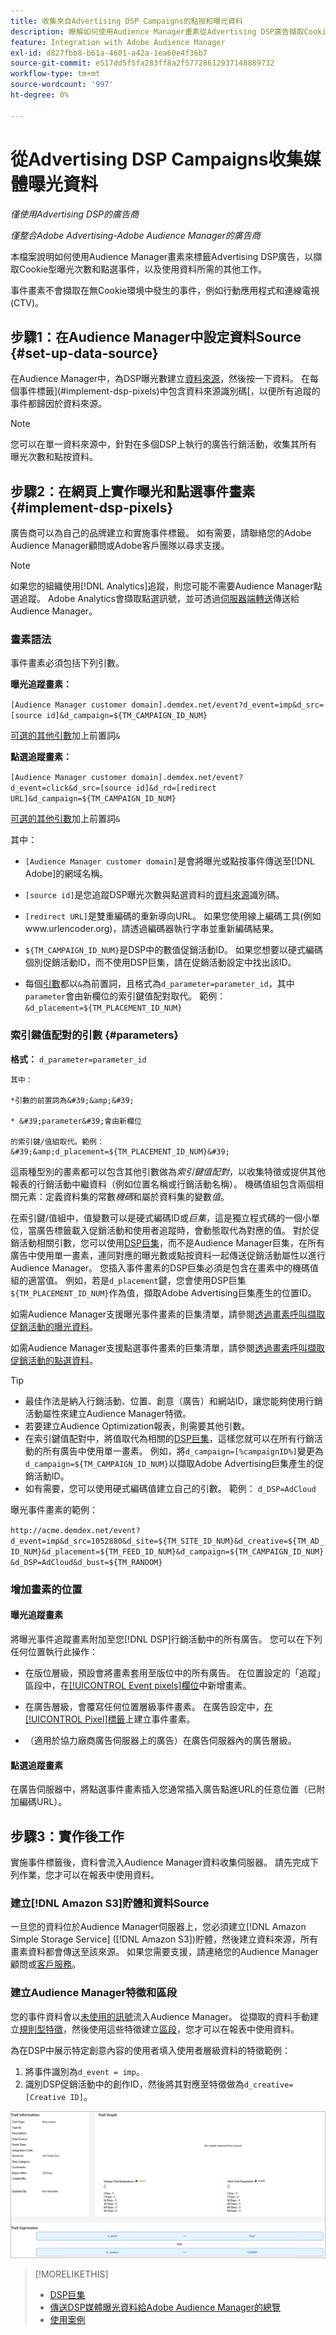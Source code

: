 ```yaml
---
title: 收集來自Advertising DSP Campaigns的點按和曝光資料
description: 瞭解如何使用Audience Manager畫素從Advertising DSP廣告擷取Cookie型曝光次數和點選事件
feature: Integration with Adobe Audience Manager
exl-id: d827fbb8-b61a-4601-a42a-1ea60e4f36b7
source-git-commit: e517dd5f5fa283ff8a2f57728612937148889732
workflow-type: tm+mt
source-wordcount: '997'
ht-degree: 0%

---
```


# 從Advertising DSP Campaigns收集媒體曝光資料

*僅使用Advertising DSP的廣告商*

*僅整合Adobe Advertising-Adobe Audience Manager的廣告商*

本檔案說明如何使用Audience Manager畫素來標籤Advertising DSP廣告，以擷取Cookie型曝光次數和點選事件，以及使用資料所需的其他工作。

事件畫素不會擷取在無Cookie環境中發生的事件，例如行動應用程式和連線電視(CTV)。

## 步驟1：在Audience Manager中設定資料Source {#set-up-data-source}

在Audience Manager中，為DSP曝光數建立[資料來源](https://experienceleague.adobe.com/docs/audience-manager/user-guide/features/data-sources/datasources-list-and-settings.html)，然後按一下資料。 在每個事件標籤](#implement-dsp-pixels)中包含資料來源識別碼[，以便所有追蹤的事件都歸因於資料來源。

>[!NOTE]
> 您可以在單一資料來源中，針對在多個DSP上執行的廣告行銷活動，收集其所有曝光次數和點按資料。

## 步驟2：在網頁上實作曝光和點選事件畫素 {#implement-dsp-pixels}

廣告商可以為自己的品牌建立和實施事件標籤。 如有需要，請聯絡您的Adobe Audience Manager顧問或Adobe客戶團隊以尋求支援。

>[!NOTE]
>
>如果您的組織使用[!DNL Analytics]追蹤，則您可能不需要Audience Manager點選追蹤。 Adobe Analytics會擷取點選訊號，並可透過[伺服器端轉送](https://experienceleague.adobe.com/docs/analytics/admin/admin-tools/server-side-forwarding/ssf.html)傳送給Audience Manager。

### 畫素語法

事件畫素必須包括下列引數。

**曝光追蹤畫素：**

`[Audience Manager customer domain].demdex.net/event?d_event=imp&d_src=[source id]&d_campaign=${TM_CAMPAIGN_ID_NUM}`

[可選的其他引數](#parameters)加上前置詞`&`

**點選追蹤畫素：**

`[Audience Manager customer domain].demdex.net/event?d_event=click&d_src=[source id]&d_rd=[redirect URL]&d_campaign=${TM_CAMPAIGN_ID_NUM}`

[可選的其他引數](#parameters)加上前置詞`&`

其中：

* `[Audience Manager customer domain]`是會將曝光或點按事件傳送至[!DNL Adobe]的網域名稱。

* `[source id]`是您追蹤DSP曝光次數與點選資料的[資料來源](#set-up-data-source)識別碼。

* `[redirect URL]`是雙重編碼的重新導向URL。 如果您使用線上編碼工具(例如www.urlencoder.org)，請透過編碼器執行字串並重新編碼結果。

* `${TM_CAMPAIGN_ID_NUM}`是DSP中的數值促銷活動ID。 如果您想要以硬式編碼個別促銷活動ID，而不使用DSP巨集，請在促銷活動設定中找出該ID。

* 每個[引數](#key-value-pairs)都以`&`為前置詞，且格式為`d_parameter=parameter_id`，其中`parameter`會由新欄位的索引鍵值配對取代。 範例： `&d_placement=${TM_PLACEMENT_ID_NUM}`

### 索引鍵值配對的引數 {#parameters}

**格式：** `d_parameter=parameter_id`

    其中：
    
    *引數的前置詞為&#39;&amp;&#39;
    
    * &#39;parameter&#39;會由新欄位
    
    的索引鍵/值組取代。範例： &#39;&amp;d_placement=${TM_PLACEMENT_ID_NUM}&#39;

這兩種型別的畫素都可以包含其他引數做為&#x200B;*索引鍵值配對*，以收集特徵或提供其他報表的行銷活動中繼資料（例如位置名稱或行銷活動名稱）。 機碼值組包含兩個相關元素：定義資料集的常數&#x200B;*機碼*&#x200B;和屬於資料集的變數&#x200B;*值*。

在索引鍵/值組中，值變數可以是硬式編碼ID或&#x200B;*巨集*，這是獨立程式碼的一個小單位，當廣告標籤載入促銷活動和使用者追蹤時，會動態取代為對應的值。 對於促銷活動相關引數，您可以使用[DSP巨集](/help/dsp/campaign-management/macros.md)，而不是Audience Manager巨集，在所有廣告中使用單一畫素，連同對應的曝光數或點按資料一起傳送促銷活動屬性以進行Audience Manager。 您插入事件畫素的DSP巨集必須是包含在畫素中的機碼值組的適當值。 例如，若是`d_placement`鍵，您會使用DSP巨集`${TM_PLACEMENT_ID_NUM}`作為值，擷取Adobe Advertising巨集產生的位置ID。

如需Audience Manager支援曝光事件畫素的巨集清單，請參閱[透過畫素呼叫擷取促銷活動的曝光資料](https://experienceleague.adobe.com/docs/audience-manager/user-guide/implementation-integration-guides/media-data-integration/impression-data-pixels.html#supported-key-value-pairs)。

如需Audience Manager支援點選事件畫素的巨集清單，請參閱[透過畫素呼叫擷取促銷活動的點選資料](https://experienceleague.adobe.com/docs/audience-manager/user-guide/implementation-integration-guides/media-data-integration/click-data-pixels.html)。

>[!TIP]
>
>* 最佳作法是納入行銷活動、位置、創意（廣告）和網站ID，讓您能夠使用行銷活動屬性來建立Audience Manager特徵。
>* 若要建立Audience Optimization報表，則需要其他引數。
>* 在索引鍵值配對中，將值取代為相關的[DSP巨集](/help/dsp/campaign-management/macros.md)，這樣您就可以在所有行銷活動的所有廣告中使用單一畫素。 例如，將`d_campaign=[%campaignID%]`變更為`d_campaign=${TM_CAMPAIGN_ID_NUM}`以擷取Adobe Advertising巨集產生的促銷活動ID。
>* 如有需要，您可以使用硬式編碼值建立自己的引數。 範例： `d_DSP=AdCloud`

曝光事件畫素的範例：

`http://acme.demdex.net/event?d_event=imp&d_src=1052880&d_site=${TM_SITE_ID_NUM}&d_creative=${TM_AD_ID_NUM}&d_placement=${TM_FEED_ID_NUM}&d_campaign=${TM_CAMPAIGN_ID_NUM}&d_DSP=AdCloud&d_bust=${TM_RANDOM}`

### 增加畫素的位置

#### 曝光追蹤畫素

將曝光事件追蹤畫素附加至您[!DNL DSP]行銷活動中的所有廣告。 您可以在下列任何位置執行此操作：

* 在版位層級，預設會將畫素套用至版位中的所有廣告。 在位置設定的「追蹤」區段中，在[[!UICONTROL Event pixels]欄位](/help/dsp/campaign-management/placements/placement-settings.md)中新增畫素。

* 在廣告層級，會覆寫任何位置層級事件畫素。 在廣告設定中，[在[!UICONTROL Pixel]標籤](/help/dsp/campaign-management/ads/ad-edit.md)上建立事件畫素。

* （適用於協力廠商廣告伺服器上的廣告）在廣告伺服器內的廣告層級。

#### 點選追蹤畫素

在廣告伺服器中，將點選事件畫素插入您通常插入廣告點進URL的任意位置（已附加編碼URL）。

## 步驟3：實作後工作

實施事件標籤後，資料會流入Audience Manager資料收集伺服器。 請先完成下列作業，您才可以在報表中使用資料。

### 建立[!DNL Amazon S3]貯體和資料Source

一旦您的資料位於Audience Manager伺服器上，您必須建立[!DNL Amazon Simple Storage Service] ([!DNL Amazon S3])貯體，然後建立資料來源，所有畫素資料都會傳送至該來源。 如果您需要支援，請連絡您的Audience Manager顧問或[客戶服務](https://experienceleague.adobe.com/docs/audience-manager/user-guide/help-and-legal/help-legal-contact.html)。

### 建立Audience Manager特徵和區段

您的事件資料會以[未使用的訊號](https://experienceleague.adobe.com/docs/audience-manager/user-guide/reporting/interactive-and-overlap-reports/unused-signals.html)流入Audience Manager。 從擷取的資料手動建立[規則型特徵](https://experienceleague.adobe.com/docs/audience-manager/user-guide/features/traits/trait-builder/create-onboarded-rule-based-traits.html)，然後使用這些特徵建立[區段](https://experienceleague.adobe.com/docs/audience-manager/user-guide/features/segments/segments-purpose.html)，您才可以在報表中使用資料。

為在DSP中展示特定創意內容的使用者填入使用者層級資料的特徵範例：

1. 將事件識別為`d_event = imp`。
1. 識別DSP促銷活動中的創作ID，然後將其對應至特徵做為`d_creative=[Creative ID]`。

![特徵建立畫面](/help/dsp/assets/aa-trait.png)

>[!MORELIKETHIS]
>
>* [DSP巨集](/help/dsp/campaign-management/macros.md)
>* [傳送DSP媒體曝光資料給Adobe Audience Manager的總覽](overview.md)
>* [使用案例](use-cases.md)
